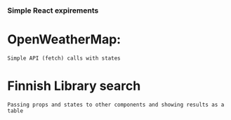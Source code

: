 ### Simple React expirements 

# OpenWeatherMap:

```
Simple API (fetch) calls with states
```

# Finnish Library search

```
Passing props and states to other components and showing results as a table
```